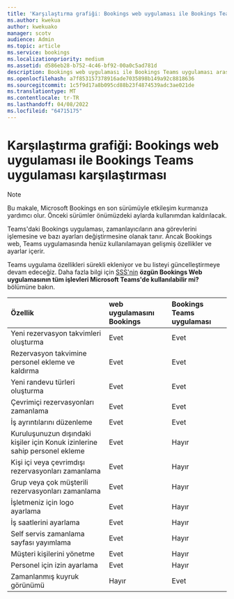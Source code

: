 ```yaml
---
title: 'Karşılaştırma grafiği: Bookings web uygulaması ile Bookings Teams uygulaması karşılaştırması'
ms.author: kwekua
author: kwekuako
manager: scotv
audience: Admin
ms.topic: article
ms.service: bookings
ms.localizationpriority: medium
ms.assetid: d586eb28-b752-4c46-bf92-00a0c5ad781d
description: Bookings web uygulaması ile Bookings Teams uygulaması arasındaki özellik farklarını gösteren bir karşılaştırma grafiği.
ms.openlocfilehash: a7f853157378916ade7035898b149a92c8818636
ms.sourcegitcommit: 1c5f9d17a8b095cd88b23f4874539adc3ae021de
ms.translationtype: MT
ms.contentlocale: tr-TR
ms.lasthandoff: 04/08/2022
ms.locfileid: "64715175"
---
```

# <a name="comparison-chart-bookings-web-app-vs-bookings-teams-app"></a>Karşılaştırma grafiği: Bookings web uygulaması ile Bookings Teams uygulaması karşılaştırması

> [!NOTE]
> Bu makale, Microsoft Bookings en son sürümüyle etkileşim kurmanıza yardımcı olur. Önceki sürümler önümüzdeki aylarda kullanımdan kaldırılacak.

Teams'daki Bookings uygulaması, zamanlayıcıların ana görevlerini işlemesine ve bazı ayarları değiştirmesine olanak tanır. Ancak Bookings web, Teams uygulamasında henüz kullanılamayan gelişmiş özellikler ve ayarlar içerir.

Teams uygulama özellikleri sürekli ekleniyor ve bu listeyi güncelleştirmeye devam edeceğiz. Daha fazla bilgi için [SSS'nin](bookings-faq.yml) **özgün Bookings Web uygulamasının tüm işlevleri Microsoft Teams'de kullanılabilir mi?** bölümüne bakın.

| Özellik | web uygulamasını Bookings | Bookings Teams uygulaması |
|:---|:---|:---|
| Yeni rezervasyon takvimleri oluşturma | Evet | Evet |
| Rezervasyon takvimine personel ekleme ve kaldırma | Evet | Evet |
| Yeni randevu türleri oluşturma | Evet | Evet |
| Çevrimiçi rezervasyonları zamanlama | Evet | Evet |
| İş ayrıntılarını düzenleme | Evet | Evet |
| Kuruluşunuzun dışındaki kişiler için Konuk izinlerine sahip personel ekleme | Evet | Hayır |
| Kişi içi veya çevrimdışı rezervasyonları zamanlama | Evet | Hayır |
| Grup veya çok müşterili rezervasyonları zamanlama | Evet | Hayır |
| İşletmeniz için logo ayarlama | Evet | Hayır |
| İş saatlerini ayarlama | Evet | Hayır |
| Self servis zamanlama sayfası yayımlama | Evet | Hayır |
| Müşteri kişilerini yönetme | Evet | Hayır |
| Personel için izin ayarlama | Evet | Hayır |
| Zamanlanmış kuyruk görünümü | Hayır | Evet |
